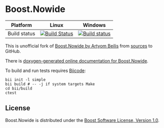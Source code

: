 Boost.Nowide
============

Platform | Linux | Windows
---------|-------|--------
Build status | [![Build Status](https://travis-ci.org/halex2005/boost-nowide.svg?branch=master)](https://travis-ci.org/halex2005/boost-nowide) | [![Build status](https://ci.appveyor.com/api/projects/status/aiws63sj305to99g?svg=true)](https://ci.appveyor.com/project/halex2005/boost-nowide)

This is unofficial fork of [Boost.Nowide by Artyom Beilis](http://cppcms.com/files/nowide/html/) from [sources](http://cppcms.com/files/nowide/) to GitHub.

There is [doxygen-generated online documentation for Boost.Nowide](http://cppcms.com/files/nowide/html/).

To build and run tests requires [Biicode](http://www.biicode.com/):

    bii init -l simple
    bii build # -- -j if system targets Make
    cd bii/build
    ctest

License
-------

Boost.Nowide is distributed under the [Boost Software License, Version 1.0](LICENSE).
